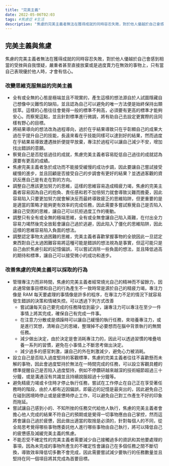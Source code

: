 ```yaml
---
title: "完美主義"
date: 2022-05-06T02:03
tags: #焦慮症 #生活
description: "焦慮的完美主義者無法在獲得成就的同時容忍失敗，對於他人優越於自己會感到相當的受挫與自我懷疑，嚴重者甚至直接放棄或是過度賣力在無效的事物上，只有當自己表現優於他人時，才會有信心..."
---
```

## 完美主義與焦慮

焦慮的完美主義者無法在獲得成就的同時容忍失敗，對於他人優越於自己會感到相當的受挫與自我懷疑，嚴重者甚至直接放棄或是過度賣力在無效的事物上，只有當自己表現優於他人時，才會有信心。

### 改變思維克服無益的完美主義

- 全有或全無的心態是極端並且不現實的，產生這樣的想法源自於人試圖隱藏自己想像中災難性的缺陷，並且認為自己可以避免的唯一方法便是始終保持出類拔萃。這樣的心態往往會覺得一般的標準不夠高，必須要有更高的標準才能夠安心。而察覺這點，並且針對標準進行微調，將有助自己去設定更實際的且同樣有野心的目標。
- 將結果導向的想法改為過程導向，過於在乎結果導致只在乎彰顯自己的成果大過在乎提升自己的技能，長遠來看在乎技能同樣可以達到好的結果，然而過度在乎結果易導致遭遇挫折便提早放棄，專注於過程可以讓自己減少不安，增加找出錯誤的意願。
- 察覺自己是否貶低過往的成就，焦慮完美主義者容易貶低自己過往的成就認為還要有更高的成績。
- 焦慮完美主義者急於成功而不能接受緩慢的成功步調，因此要讓自己嘗試接受緩慢的進步，並且回顧是否接受自己的步調會有更好的結果？並透過客觀的資訊反應自己是有走在對的方向。
- 調整自己應該更加努力的思維，這樣的思維容易造成精疲力竭，焦慮的完美主義者容易因為自己的抱負、責任感和若不加倍努力就會導致災難而擔憂，因此容易陷入只要更加努力就會解決反而最終導致疲乏的思維陷阱，但更重要的是是適當的策略才能夠更有效率的完成任務，因此需要多嘗試察覺自己是否陷入讓自己受困的思維，讓自己可以抗拒過度工作的衝動。
- 調整只有全有或全無的極端思維，全有或全無會讓自己陷入兩難，在付出全力容易力竭然後完全放鬆會讓自己過於逃避，因此陷入了僵化的思維陷阱，因此這樣的思維容易陷入負面的想法。
- 調整認定事物太過困難的思維，完美主義者喜歡掌握事物的全貌因此一旦認定東西對自己太過困難容易將這種可能是錯誤的想法視為是事實，但這可能只是自己由於焦慮引起的記憶偏誤，可以嘗試消除一些負面的想法，並且降低過高的期待和標準，讓自己可以接受微小的成功和進步。

### 改善焦慮的完美主義可以採取的行為

- 管理專注力而非時間，焦慮的完美主義者經常燒光自己的精神而不留餘力，因此通常做事目標和自己的行為產生不一致時常是源於自己的精疲力竭，專注力像是 RAM 每天要處理的事情像是許多的程序，在專注力不足的情況下就容易發生錯誤的決策和情緒失控。可以透過下列方式改善
  - 嘗試讓每天自己要完成的任務降低到最少，讓專注力可以專注在至少一件事情上將其完成，確保自己有完成一件事。
  - 在注意力分散或是煩躁時可以讓自己緩慢的執行任務，來培養專注力，或是進行冥想，清晰自己的思緒，整理掉不必要想而在腦中背景執行的無關任務。
  - 減少做出決定，由於決定是會消耗專注力的，因此可以透過習慣的堆疊培養一系列的習慣，避免在小事情上不斷思考做出決定。
  - 減少過多的感官刺激，讓自己的外在刺激減少，避免心力被消耗。
- 設立自己是否陷入過度堅持的客觀標準，焦慮的完美主義者往往不喜歡懸而未解的事物，因此會過度堅持於無法在一時間完成的任務，可以設立客觀具體的標準提醒自己是否陷入過度堅持，例如不停鑽研越來越深的技術細節超過三十分鐘，或是溝通沒有共識並且持續說服超過十分鐘等。
- 避免精疲力竭或卡住時才停止執行任務，嘗試在工作停止在自己正在享受著任務時的階段，由於人都有近因偏誤，即最近的記憶是最突出的，因此避免自己在碰到困境時停止或是疲憊時停止工作，可以避免自己對工作產生不好的印象而拖延。
- 嘗試讓自己感到小的、不知所挫的任務交代給他人執行，焦慮的完美主義者會擔心他人完成的結果不符自己的預期或是覺得一切事物應由自己掌控，然而這將會讓自己過於疲憊，因此做出適當的取捨是必須的，針對每個人的不同，從全局思考覺得哪些事物應委託他人進行哪些事物由自己執行，將可以降低自己的疲憊感及減緩完美主義的焦慮。
- 不能忍受不確定性的完美主義者需要減少自己接觸過多的資訊和其他要處理的事項，因為未完成的事物所產生的不確定性會讓自己在多個任務之間不斷切換，導致效率降低切多數不會完成，因此需要嘗試減少要執行的任務數量並且堅持在同一個項目將其完成為首要目標。